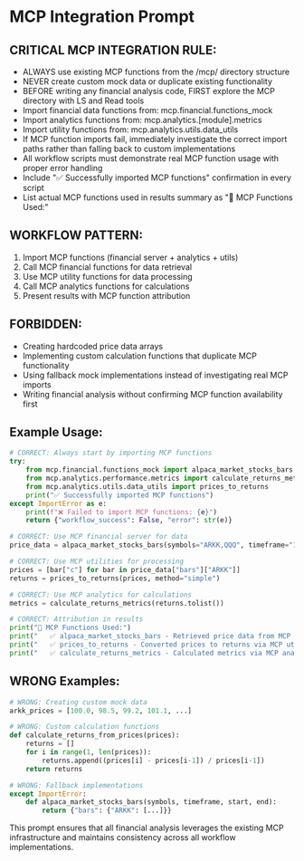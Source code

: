 # MCP Integration Prompt

## CRITICAL MCP INTEGRATION RULE:
- ALWAYS use existing MCP functions from the /mcp/ directory structure
- NEVER create custom mock data or duplicate existing functionality  
- BEFORE writing any financial analysis code, FIRST explore the MCP directory with LS and Read tools
- Import financial data functions from: mcp.financial.functions_mock
- Import analytics functions from: mcp.analytics.[module].metrics  
- Import utility functions from: mcp.analytics.utils.data_utils
- If MCP function imports fail, immediately investigate the correct import paths rather than falling back to custom implementations
- All workflow scripts must demonstrate real MCP function usage with proper error handling
- Include "✅ Successfully imported MCP functions" confirmation in every script
- List actual MCP functions used in results summary as "🔧 MCP Functions Used:"

## WORKFLOW PATTERN:
1. Import MCP functions (financial server + analytics + utils)
2. Call MCP financial functions for data retrieval  
3. Use MCP utility functions for data processing
4. Call MCP analytics functions for calculations
5. Present results with MCP function attribution

## FORBIDDEN:
- Creating hardcoded price data arrays
- Implementing custom calculation functions that duplicate MCP functionality
- Using fallback mock implementations instead of investigating real MCP imports
- Writing financial analysis without confirming MCP function availability first

## Example Usage:
```python
# CORRECT: Always start by importing MCP functions
try:
    from mcp.financial.functions_mock import alpaca_market_stocks_bars
    from mcp.analytics.performance.metrics import calculate_returns_metrics
    from mcp.analytics.utils.data_utils import prices_to_returns
    print("✅ Successfully imported MCP functions")
except ImportError as e:
    print(f"❌ Failed to import MCP functions: {e}")
    return {"workflow_success": False, "error": str(e)}

# CORRECT: Use MCP financial server for data
price_data = alpaca_market_stocks_bars(symbols="ARKK,QQQ", timeframe="1Day", start="2024-01-01", end="2024-09-21")

# CORRECT: Use MCP utilities for processing
prices = [bar["c"] for bar in price_data["bars"]["ARKK"]]
returns = prices_to_returns(prices, method="simple")

# CORRECT: Use MCP analytics for calculations
metrics = calculate_returns_metrics(returns.tolist())

# CORRECT: Attribution in results
print("🔧 MCP Functions Used:")
print("   ✅ alpaca_market_stocks_bars - Retrieved price data from MCP financial server")
print("   ✅ prices_to_returns - Converted prices to returns via MCP utils")
print("   ✅ calculate_returns_metrics - Calculated metrics via MCP analytics")
```

## WRONG Examples:
```python
# WRONG: Creating custom mock data
arkk_prices = [100.0, 98.5, 99.2, 101.1, ...]

# WRONG: Custom calculation functions
def calculate_returns_from_prices(prices):
    returns = []
    for i in range(1, len(prices)):
        returns.append((prices[i] - prices[i-1]) / prices[i-1])
    return returns

# WRONG: Fallback implementations
except ImportError:
    def alpaca_market_stocks_bars(symbols, timeframe, start, end):
        return {"bars": {"ARKK": [...]}}
```

This prompt ensures that all financial analysis leverages the existing MCP infrastructure and maintains consistency across all workflow implementations.